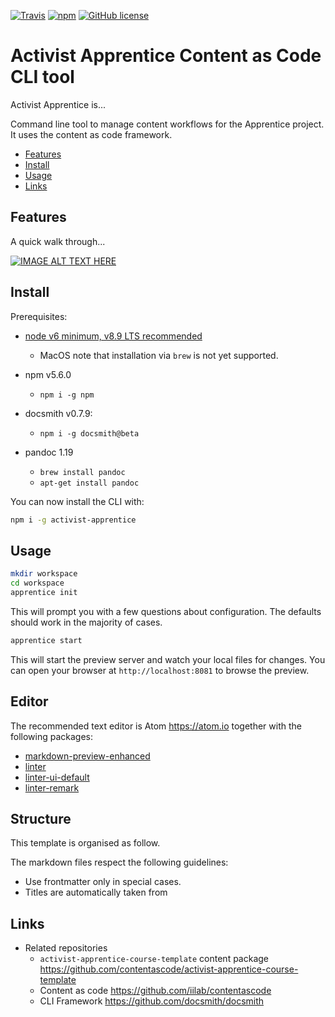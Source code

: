 [![Travis](https://img.shields.io/travis/contentascode/activist-apprentice.svg)](https://travis-ci.org/contentascode/activist-apprentice) [![npm](https://img.shields.io/npm/dt/activist-apprentice.svg)](https://www.npmjs.com/package/activist-apprentice) [![GitHub license](https://img.shields.io/github/license/contentascode/activist-apprentice.svg)](https://github.com/contentascode/activist-apprentice/blob/master/LICENSE)

# Activist Apprentice Content as Code CLI tool

Activist Apprentice is...

Command line tool to manage content workflows for the Apprentice project. It uses the content as code framework.

- [Features](#features)
- [Install](#install)
- [Usage](#usage)
- [Links](#links)

## Features

A quick walk through...

[![IMAGE ALT TEXT HERE]()]()

## Install

Prerequisites:
  - [node v6 minimum, v8.9 LTS recommended](https://nodejs.org/en/)
    - MacOS note that installation via `brew` is not yet supported.

  - npm v5.6.0
    - `npm i -g npm`

  - docsmith v0.7.9:
    - `npm i -g docsmith@beta`

  - pandoc 1.19
    - `brew install pandoc`
    - `apt-get install pandoc`

You can now install the CLI with:
```bash
npm i -g activist-apprentice
```

## Usage

```bash
mkdir workspace
cd workspace
apprentice init
```

This will prompt you with a few questions about configuration. The defaults should work in the majority of cases.

```bash
apprentice start
```

This will start the preview server and watch your local files for changes. You can open your browser at `http://localhost:8081` to browse the preview.

## Editor

The recommended text editor is Atom https://atom.io together with the following packages:
  - [markdown-preview-enhanced](https://atom.io/packages/markdown-preview-enhanced)
  - [linter](https://atom.io/packages/linter)
  - [linter-ui-default](https://atom.io/packages/linter-ui-default)
  - [linter-remark](https://atom.io/packages/linter-remark)

## Structure

This template is organised as follow.


The markdown files respect the following guidelines:
 - Use frontmatter only in special cases.
 - Titles are automatically taken from

## Links

- Related repositories
  - `activist-apprentice-course-template` content package https://github.com/contentascode/activist-apprentice-course-template
  - Content as code https://github.com/iilab/contentascode
  - CLI Framework https://github.com/docsmith/docsmith
